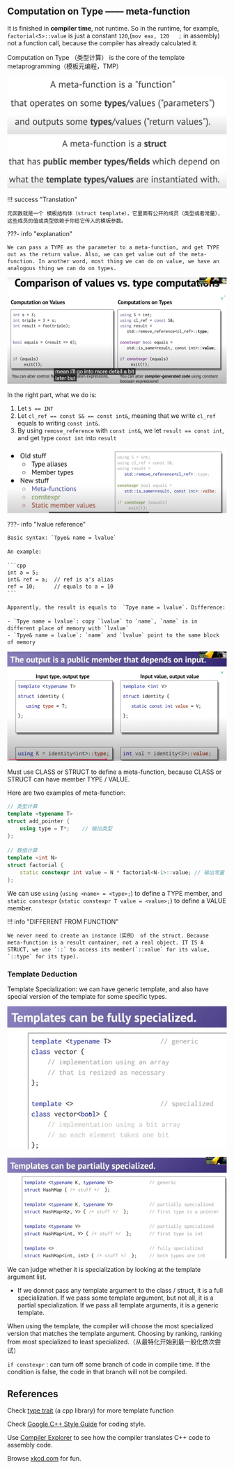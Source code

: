 ## Computation on Type —— meta-function

It is finished in **compiler time**, not runtime. So in the runtime, for example, `factorial<5>::value` is just a constant `120`,(`mov eax, 120   ;` in assembly) not a function call, because the compiler has already calculated it.

Computation on Type （类型计算） is the core of the template metaprogramming（模板元编程，TMP）

![alt text](fad00d8912a0fecb3bf1b1f97107d247.jpg)
![alt text](71163d7dcd306d28efc0c040df4f3323.jpg)

!!! success "Translation"

    元函数就是一个 模板结构体（struct template），它里面有公开的成员（类型或者常量），这些成员的值或类型依赖于你给它传入的模板参数。

???- info "explanation"

    We can pass a TYPE as the parameter to a meta-function, and get TYPE out as the return value. Also, we can get value out of the meta-function. In another word, most thing we can do on value, we have an analogous thing we can do on types. 

![alt text](f39e5f14a2ae7a27e5e9506a241be342.jpg)

In the right part, what we do is:

1. Let `S == INT`
2. Let `cl_ref == const S& == const int&`, meaning that we write `cl_ref` equals to writing `const int&`.
3. By using `remove_reference` with `const int&`, we let `result == const int`, and get type `const int` into `result`

![alt text](604353323bd632918684280165a4730c.jpg)

???- info "lvalue reference"

    Basic syntax: `Tpye& name = lvalue`

    An example:

    ```cpp
    int a = 5;
    int& ref = a;  // ref is a's alias
    ref = 10;      // equals to a = 10
    ```

    Apparently, the result is equals to  `Tpye name = lvalue`. Difference: 

    - `Tpye name = lvalue`: copy `lvalue` to `name`, `name` is in different place of memory with `lvalue`
    - `Tpye& name = lvalue`: `name` and `lvalue` point to the same block of memory

![alt text](b84eef736e911c259459e32b36d35c5e.jpg)

Must use CLASS or STRUCT to define a meta-function, because CLASS or STRUCT can have member TYPE / VALUE.

Here are two examples of meta-function:

```cpp
// 类型计算
template <typename T>
struct add_pointer {
    using type = T*;    // 输出类型
};

// 数值计算
template <int N>
struct factorial {
    static constexpr int value = N * factorial<N-1>::value; // 输出常量
};
```

We can use `using` (`using <name> = <type>;`) to define a TYPE member, and `static constexpr` (`static constexpr T value = <value>;`) to define a VALUE member.

!!! info "DIFFERENT FROM FUNCTION"

    We never need to create an instance（实例） of the struct. Because meta-function is a result container, not a real object. IT IS A STRUCT, we use `::` to access its member(`::value` for its value, `::type` for its type).


### Template Deduction

Template Specialization: we can have generic template, and also have special version of the template for some specific types.

![alt text](7e066085610d081aecbe3b832246f793.jpg)

![alt text](9ef5c7fc169194a9a1c0652cd5dfdbf3.jpg)

We can judge whether it is specialization by looking at the template argument list. 

- If we donnot pass any template argument to the class / struct, it is a full specialization. If we pass some template argument, but not all, it is a partial specialization. If we pass all template arguments, it is a generic template.

When using the template, the compiler will choose the most specialized version that matches the template argument. Choosing by ranking, ranking from most specialized to least specialized.（从最特化开始到最一般化依次尝试）

`if constexpr` : can turn off some branch of code in compile time. If the condition is false, the code in that branch will not be compiled.

## References

Check [type trait](https://en.cppreference.com/w/cpp/header/type_traits.html) (a cpp library) for more template function

Check [Google C++ Style Guide](https://google.github.io/styleguide/cppguide.html) for coding style.

Use [Compiler Explorer](https://godbolt.org/) to see how the compiler translates C++ code to assembly code.

Browse [xkcd.com](https://xkcd.com) for fun.